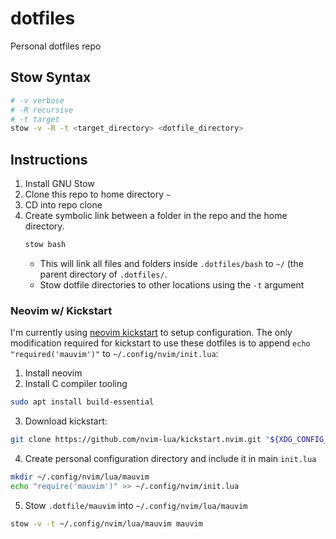 # dotfiles
Personal dotfiles repo

## Stow Syntax

```bash
# -v verbose
# -R recursive
# -t target
stow -v -R -t <target_directory> <dotfile_directory>
```

## Instructions

1. Install GNU Stow
2. Clone this repo to home directory `~`
3. CD into repo clone
4. Create symbolic link between a folder in the repo and the home directory.
    ```sh
    stow bash
    ```
    - This will link all files and folders inside `.dotfiles/bash` to `~/` (the parent directory of `.dotfiles/`.
    - Stow dotfile directories to other locations using the `-t` argument

### Neovim w/ Kickstart

I'm currently using [neovim kickstart](https://github.com/nvim-lua/kickstart.nvim) to setup configuration.
The only modification required for kickstart to use these dotfiles is to append `echo "required('mauvim')"` to `~/.config/nvim/init.lua`:



1. Install neovim
2. Install C compiler tooling
```sh
sudo apt install build-essential
```

3. Download kickstart:
```sh
git clone https://github.com/nvim-lua/kickstart.nvim.git "${XDG_CONFIG_HOME:-$HOME/.config}"/nvim
```

4. Create personal configuration directory and include it in main `init.lua`
```sh
mkdir ~/.config/nvim/lua/mauvim
echo "require('mauvim')" >> ~/.config/nvim/init.lua
```

5. Stow `.dotfile/mauvim` into `~/.config/nvim/lua/mauvim`
```sh
stow -v -t ~/.config/nvim/lua/mauvim mauvim
```



